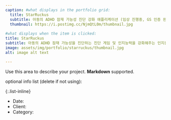 ```yaml
---
caption: #what displays in the portfolio grid:
  title: StarRuckus
  subtitle: 아동의 ADHD 잠재 가능성 진단 강화 애플리케이션 (임상 진행중, GS 인증 완료)
  thumbnail: https://i.postimg.cc/NjmQtL0m/thumbnail.jpg
  
#what displays when the item is clicked:
title: StarRuckus
subtitle: 아동의 ADHD 잠재 가능성을 진단하는 진단 게임 및 인지능력을 강화해주는 인지능력 강화 프로그램
image: assets/img/portfolio/starruckus/thumbnail.jpg
alt: image alt text

---
```

Use this area to describe your project. **Markdown** supported.

optional info list (delete if not using):

{:.list-inline} 
- Date: 
- Client: 
- Category: 

